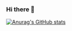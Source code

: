 ### Hi there 👋

[![Anurag's GitHub stats](https://github-readme-stats.vercel.app/api?username=uijong0729)](https://github.com/anuraghazra/github-readme-stats)
